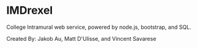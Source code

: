 # IMDrexel
College Intramural web service, powered by node.js, bootstrap, and SQL.

Created By: Jakob Au, Matt D'Ulisse, and Vincent Savarese
